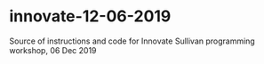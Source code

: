 # innovate-12-06-2019
Source of instructions and code for Innovate Sullivan programming workshop, 06 Dec 2019
